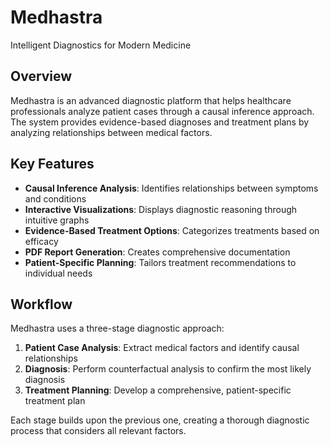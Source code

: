 # Medhastra

Intelligent Diagnostics for Modern Medicine

## Overview

Medhastra is an advanced diagnostic platform that helps healthcare professionals analyze patient cases through a causal inference approach. The system provides evidence-based diagnoses and treatment plans by analyzing relationships between medical factors.

## Key Features

- **Causal Inference Analysis**: Identifies relationships between symptoms and conditions
- **Interactive Visualizations**: Displays diagnostic reasoning through intuitive graphs
- **Evidence-Based Treatment Options**: Categorizes treatments based on efficacy
- **PDF Report Generation**: Creates comprehensive documentation
- **Patient-Specific Planning**: Tailors treatment recommendations to individual needs

## Workflow

Medhastra uses a three-stage diagnostic approach:

1. **Patient Case Analysis**: Extract medical factors and identify causal relationships
2. **Diagnosis**: Perform counterfactual analysis to confirm the most likely diagnosis
3. **Treatment Planning**: Develop a comprehensive, patient-specific treatment plan

Each stage builds upon the previous one, creating a thorough diagnostic process that considers all relevant factors.
